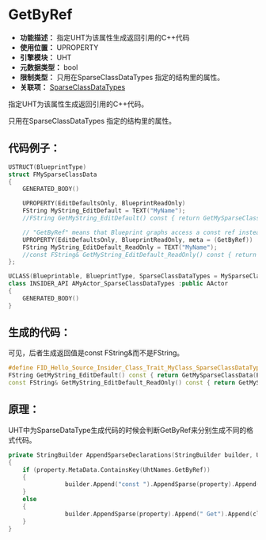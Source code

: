 ﻿# GetByRef

- **功能描述：** 指定UHT为该属性生成返回引用的C++代码
- **使用位置：** UPROPERTY
- **引擎模块：** UHT
- **元数据类型：** bool
- **限制类型：** 只用在SparseClassDataTypes 指定的结构里的属性。
- **关联项：** [SparseClassDataTypes](SparseClassDataTypes.md)

指定UHT为该属性生成返回引用的C++代码。

只用在SparseClassDataTypes 指定的结构里的属性。

## 代码例子：

```cpp
USTRUCT(BlueprintType)
struct FMySparseClassData
{
	GENERATED_BODY()

	UPROPERTY(EditDefaultsOnly, BlueprintReadOnly)
	FString MyString_EditDefault = TEXT("MyName");
	//FString GetMyString_EditDefault() const { return GetMySparseClassData(EGetSparseClassDataMethod::ArchetypeIfNull)->MyString_EditDefault; } \

	// "GetByRef" means that Blueprint graphs access a const ref instead of a copy.
	UPROPERTY(EditDefaultsOnly, BlueprintReadOnly, meta = (GetByRef))
	FString MyString_EditDefault_ReadOnly = TEXT("MyName");
	//const FString& GetMyString_EditDefault_ReadOnly() const { return GetMySparseClassData(EGetSparseClassDataMethod::ArchetypeIfNull)->MyString_EditDefault_ReadOnly; }
};

UCLASS(Blueprintable, BlueprintType, SparseClassDataTypes = MySparseClassData)
class INSIDER_API AMyActor_SparseClassDataTypes :public AActor
{
	GENERATED_BODY()
}
```

## 生成的代码：

可见，后者生成返回值是const FString&而不是FString。

```cpp
#define FID_Hello_Source_Insider_Class_Trait_MyClass_SparseClassDataTypes_h_36_SPARSE_DATA_PROPERTY_ACCESSORS \
FString GetMyString_EditDefault() const { return GetMySparseClassData(EGetSparseClassDataMethod::ArchetypeIfNull)->MyString_EditDefault; } \
const FString& GetMyString_EditDefault_ReadOnly() const { return GetMySparseClassData(EGetSparseClassDataMethod::ArchetypeIfNull)->MyString_EditDefault_ReadOnly; }
```

## 原理：

UHT中为SparseDataType生成代码的时候会判断GetByRef来分别生成不同的格式代码。

```cpp
private StringBuilder AppendSparseDeclarations(StringBuilder builder, UhtClass classObj, IEnumerable<UhtScriptStruct> sparseScriptStructs, UhtUsedDefineScopes<UhtProperty> sparseProperties)
{
	if (property.MetaData.ContainsKey(UhtNames.GetByRef))
	{
				builder.Append("const ").AppendSparse(property).Append("& Get").Append(cleanPropertyName).Append("() const");
	}
	else
	{
				builder.AppendSparse(property).Append(" Get").Append(cleanPropertyName).Append("() const");
	}
}
```